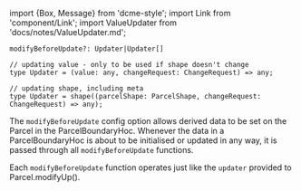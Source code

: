 import {Box, Message} from 'dcme-style';
import Link from 'component/Link';
import ValueUpdater from 'docs/notes/ValueUpdater.md';

```flow
modifyBeforeUpdate?: Updater|Updater[]

// updating value - only to be used if shape doesn't change
type Updater = (value: any, changeRequest: ChangeRequest) => any;

// updating shape, including meta
type Updater = shape((parcelShape: ParcelShape, changeRequest: ChangeRequest) => any);
```

The `modifyBeforeUpdate` config option allows derived data to be set on the Parcel in the ParcelBoundaryHoc.
Whenever the data in a ParcelBoundaryHoc is about to be initialised or updated in any way, it is passed through all `modifyBeforeUpdate` functions.

Each `modifyBeforeUpdate` function operates just like the `updater` provided to <Link to="/api/Parcel#modifyUp">Parcel.modifyUp()</Link>.

<ValueUpdater />
